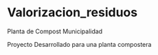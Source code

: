 # Valorizacion_residuos
Planta de Compost Municipalidad

Proyecto Desarrollado para una planta compostera
